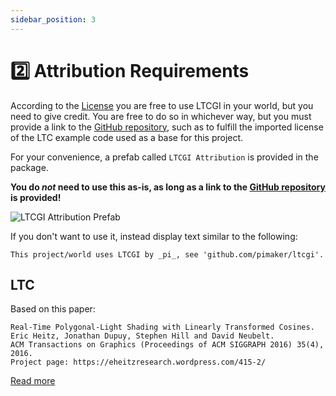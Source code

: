 ```yaml
---
sidebar_position: 3
---
```


# 2️⃣ Attribution Requirements

According to the [License](https://raw.githubusercontent.com/PiMaker/ltcgi/main/LICENSE) you are free to use LTCGI in your world, but you need to give credit. You are free to do so in whichever way, but you must provide a link to the [GitHub repository](https://github.com/pimaker/ltcgi), such as to fulfill the imported license of the LTC example code used as a base for this project.

For your convenience, a prefab called `LTCGI Attribution` is provided in the package.

**You do _not_ need to use this as-is, as long as a link to the [GitHub repository](https://github.com/pimaker/ltcgi) is provided!**

![LTCGI Attribution Prefab](https://github.com/PiMaker/ltcgi/raw/main/~Screenshots/attribution.jpg)

If you don't want to use it, instead display text similar to the following:

```
This project/world uses LTCGI by _pi_, see 'github.com/pimaker/ltcgi'.
```

## LTC

Based on this paper:
```
Real-Time Polygonal-Light Shading with Linearly Transformed Cosines.
Eric Heitz, Jonathan Dupuy, Stephen Hill and David Neubelt.
ACM Transactions on Graphics (Proceedings of ACM SIGGRAPH 2016) 35(4), 2016.
Project page: https://eheitzresearch.wordpress.com/415-2/
```
[Read more](https://eheitzresearch.wordpress.com/415-2/)

